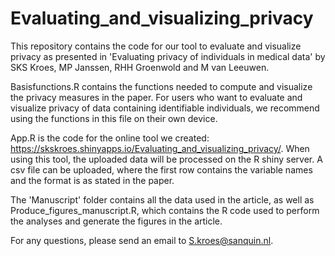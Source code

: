 # Evaluating_and_visualizing_privacy
This repository contains the code for our tool to evaluate and visualize privacy as presented in 'Evaluating privacy of individuals in medical data' by SKS Kroes, MP Janssen, RHH Groenwold and M van Leeuwen. 

Basisfunctions.R contains the functions needed to compute and visualize the privacy measures in the paper. For users who want to evaluate and visualize privacy of data containing identifiable individuals, we recommend using the functions in this file on their own device. 

App.R is the code for the online tool we created: https://skskroes.shinyapps.io/Evaluating_and_visualizing_privacy/. When using this tool, the uploaded data will be processed on the R shiny server. A csv file can be uploaded, where the first row contains the variable names and the format is as stated in the paper. 

The 'Manuscript' folder contains all the data used in the article, as well as Produce_figures_manuscript.R, which contains the R code used to perform the analyses and generate the figures in the article. 

For any questions, please send an email to S.kroes@sanquin.nl. 

